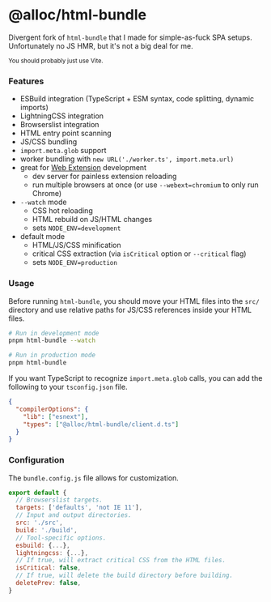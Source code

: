 # @alloc/html-bundle

Divergent fork of `html-bundle` that I made for simple-as-fuck SPA setups. Unfortunately no JS HMR, but it's not a big deal for me.

<sub>You should probably just use Vite.</sub>

### Features

- ESBuild integration (TypeScript + ESM syntax, code splitting, dynamic imports)
- LightningCSS integration
- Browserslist integration
- HTML entry point scanning
- JS/CSS bundling
- `import.meta.glob` support
- worker bundling with `new URL('./worker.ts', import.meta.url)`
- great for [Web Extension](https://developer.mozilla.org/en-US/docs/Mozilla/Add-ons/WebExtensions) development
  - dev server for painless extension reloading
  - run multiple browsers at once (or use `--webext=chromium` to only run Chrome)
- `--watch` mode
  - CSS hot reloading
  - HTML rebuild on JS/HTML changes
  - sets `NODE_ENV=development`
- default mode
  - HTML/JS/CSS minification
  - critical CSS extraction (via `isCritical` option or `--critical` flag)
  - sets `NODE_ENV=production`

### Usage

Before running `html-bundle`, you should move your HTML files into the `src/` directory and use relative paths for JS/CSS references inside your HTML files.

```sh
# Run in development mode
pnpm html-bundle --watch

# Run in production mode
pnpm html-bundle
```

If you want TypeScript to recognize `import.meta.glob` calls, you can add the following to your `tsconfig.json` file.

```json
{
  "compilerOptions": {
    "lib": ["esnext"],
    "types": ["@alloc/html-bundle/client.d.ts"]
  }
}
```

### Configuration

The `bundle.config.js` file allows for customization.

```js
export default {
  // Browserslist targets.
  targets: ['defaults', 'not IE 11'],
  // Input and output directories.
  src: './src',
  build: './build',
  // Tool-specific options.
  esbuild: {...},
  lightningcss: {...},
  // If true, will extract critical CSS from the HTML files.
  isCritical: false,
  // If true, will delete the build directory before building.
  deletePrev: false,
}
```
